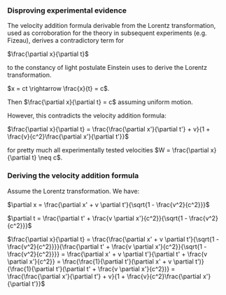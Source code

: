 ### Disproving experimental evidence

The velocity addition formula derivable from the Lorentz transformation, used as corroboration for the theory in subsequent experiments (e.g. Fizeau), derives a contradictory term for

$\frac{\partial x}{\partial t}$

to the constancy of light postulate Einstein uses to derive the Lorentz transformation.

$x = ct \rightarrow \frac{x}{t} = c$.

Then $\frac{\partial x}{\partial t} = c$ assuming uniform motion.

However, this contradicts the velocity addition formula:

$\frac{\partial x}{\partial t} = \frac{\frac{\partial x'}{\partial t'} + v}{1 + \frac{v}{c^2}\frac{\partial x'}{\partial t'}}$

for pretty much all experimentally tested velocities $W = \frac{\partial x}{\partial t} \neq c$.

### Deriving the velocity addition formula

Assume the Lorentz transformation. We have:

$\partial x = \frac{\partial x' + v \partial t'}{\sqrt{1 - \frac{v^2}{c^2}}}$

$\partial t = \frac{\partial t' + \frac{v \partial x'}{c^2}}{\sqrt{1 - \frac{v^2}{c^2}}}$

$\frac{\partial x}{\partial t} = \frac{\frac{\partial x' + v \partial t'}{\sqrt{1 - \frac{v^2}{c^2}}}}{\frac{\partial t' + \frac{v \partial x'}{c^2}}{\sqrt{1 - \frac{v^2}{c^2}}}} = \frac{\partial x' + v \partial t'}{\partial t' + \frac{v \partial x'}{c^2}} = \frac{\frac{1}{\partial t'}(\partial x' + v \partial t')}{\frac{1}{\partial t'}(\partial t' + \frac{v \partial x'}{c^2})} = \frac{\frac{\partial x'}{\partial t'} + v}{1 + \frac{v}{c^2}\frac{\partial x'}{\partial t'}}$
